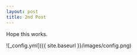 ```yaml
---
layout: post
title: 2nd Post
---
```


Hope this works.

![_config.yml]({{ site.baseurl }}/images/config.png)

